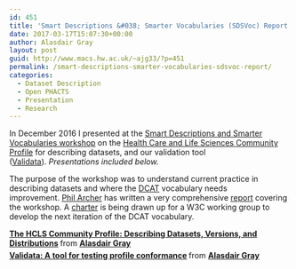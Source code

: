```yaml
---
id: 451
title: 'Smart Descriptions &#038; Smarter Vocabularies (SDSVoc) Report'
date: 2017-03-17T15:07:30+00:00
author: Alasdair Gray
layout: post
guid: http://www.macs.hw.ac.uk/~ajg33/?p=451
permalink: /smart-descriptions-smarter-vocabularies-sdsvoc-report/
categories:
  - Dataset Description
  - Open PHACTS
  - Presentation
  - Research
---
```

In December 2016 I presented at the [Smart Descriptions and Smarter Vocabularies workshop](https://www.w3.org/2016/11/sdsvoc/) on the [Health Care and Life Sciences Community Profile](https://www.w3.org/TR/hcls-dataset/) for describing datasets, and our validation tool ([Validata](http://hw-swel.github.io/Validata/)). _Presentations included below._

The purpose of the workshop was to understand current practice in describing datasets and where the [DCAT](https://www.w3.org/TR/vocab-dcat/) vocabulary needs improvement. [Phil Archer](http://philarcher.org/) has written a very comprehensive [report](https://www.w3.org/2016/11/sdsvoc/report) covering the workshop. A [charter](https://w3c.github.io/dxwg/charter) is being drawn up for a W3C working group to develop the next iteration of the DCAT vocabulary.  


<div style="margin-bottom: 5px;">
  <strong> <a title="The HCLS Community Profile: Describing Datasets, Versions, and Distributions" href="//www.slideshare.net/alasdair_gray/the-hcls-community-profile-describing-datasets-versions-and-distributions" target="_blank">The HCLS Community Profile: Describing Datasets, Versions, and Distributions</a> </strong> from <strong><a href="//www.slideshare.net/alasdair_gray" target="_blank">Alasdair Gray</a></strong>
</div>

<div style="margin-bottom: 5px;">
</div>



<div style="margin-bottom: 5px;">
  <strong> <a title="Validata: A tool for testing profile conformance" href="//www.slideshare.net/alasdair_gray/validata-a-tool-for-testing-profile-conformance" target="_blank">Validata: A tool for testing profile conformance</a> </strong> from <strong><a href="//www.slideshare.net/alasdair_gray" target="_blank">Alasdair Gray</a></strong>
</div>